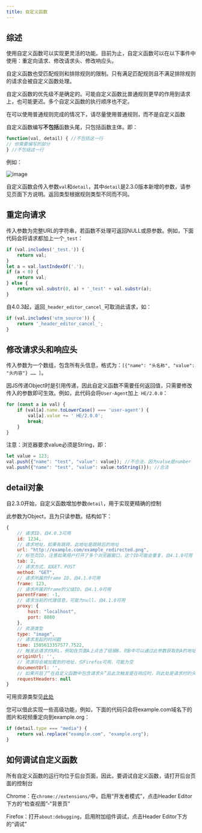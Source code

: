 ```yaml
---
title: 自定义函数
---
```


## 综述

使用自定义函数可以实现更灵活的功能。目前为止，自定义函数可以在以下事件中使用：重定向请求、修改请求头、修改响应头。

自定义函数也受匹配规则和排除规则的限制。只有满足匹配规则且不满足排除规则的请求会被自定义函数处理。

自定义函数的优先级不是确定的。可能自定义函数比普通规则更早的作用到请求上，也可能更迟。多个自定义函数的执行顺序也不定。

在可以使用普通规则完成的情况下，请尽量使用普通规则，而不是自定义函数

自定义函数编写**不包括**函数头尾，只包括函数主体。即：

```javascript
function(val, detail) { //不包括这一行
// 你需要编写的部分
} //不包括这一行
```

例如：

![image](https://img13.360buyimg.com/ddimg/jfs/t1/302163/31/25689/8426/68a4ab87Fffa8fbd6/4581fc50eaa1b2dc.jpg)

自定义函数会传入参数`val`和`detail`，其中`detail`是2.3.0版本新增的参数，请参见页面下方说明。返回类型根据规则类型不同而不同。

## 重定向请求

传入参数为完整URL的字符串，若函数不处理可返回NULL或原参数。例如，下面代码会将请求都加上一个`_test`：

```javascript
if (val.includes('_test.')) {
	return val;
}
let a = val.lastIndexOf('.');
if (a < 0) {
	return val;
} else {
	return val.substr(0, a) + '_test' + val.substr(a);
}
```

自4.0.3起，返回`_header_editor_cancel_`可取消此请求，如：

```javascript
if (val.includes('utm_source')) {
	return '_header_editor_cancel_';
}
```

## 修改请求头和响应头

传入参数为一个数组，包含所有头信息，格式为：`[{"name": "头名称", "value": "头内容"} …… ]`。

因JS传递Object时是引用传递，因此自定义函数不需要任何返回值，只需要修改传入的参数即可生效。例如，此代码会将`User-Agent`加上` HE/2.0.0`：

```javascript
for (const a in val) {
	if (val[a].name.toLowerCase() === 'user-agent') {
		val[a].value += ' HE/2.0.0';
		break;
	}
}
```

注意：浏览器要求value必须是String，即：

```javascript
let value = 123;
val.push({"name": "test", "value": value}); //不合法，因为value是number
val.push({"name": "test", "value": value.toString()}); //合法
```

## detail对象

自2.3.0开始，自定义函数增加参数`detail`，用于实现更精确的控制

此参数为Object，且为只读参数。结构如下：

```javascript
{
	// 请求ID，自4.0.3可用
	id: 1234,
	// 请求地址，如果有跳转，此地址是跳转后的地址
	url: "http://example.com/example_redirected.png",
	// 标签页ID，注意如果用户打开了多个浏览器窗口，这个ID可能会重复，自4.1.0可用
	tab: 2,
	// 请求方式，如GET、POST
	method: "GET",
	// 请求所属的frame ID，自4.1.0可用
	frame: 123,
	// 请求所属的frame的父级ID，自4.1.0可用
	parentFrame: -1,
	// 请求当前的代理信息，可能为null，自4.1.0可用
	proxy: {
		host: "localhost",
		port: 8080
	},
	// 资源类型
	type: "image",
	// 请求发起的时间戳
	time: 1505613357577.7522,
	// 触发此请求的URL，例如在页面A上点击了链接B，则B中可以通过此参数获取到A的地址。可能为空
	originUrl: '',
	// 资源将会被加载到的地址，仅Firefox可用，可能为空
	documentUrl: '',
	// 如果开启了“在自定义函数中包含请求头”且此次触发是在响应时，则此处是请求时的头信息，可能为null，自4.1.0可用
	requestHeaders: null
}
```

可用资源类型见[此处](https://developer.mozilla.org/en-US/Add-ons/WebExtensions/API/webRequest/ResourceType)

您可以借此实现一些高级功能，例如，下面的代码只会将example.com域名下的图片和视频重定向到example.org：

```javascript
if (detail.type === "media") {
	return val.replace("example.com", "example.org");
}
```

## 如何调试自定义函数

所有自定义函数的运行均位于后台页面，因此，要调试自定义函数，请打开后台页面的控制台

Chrome：在`chrome://extensions/`中，启用“开发者模式”，点击Header Editor下方的“检查视图”-“背景页”

Firefox：打开`about:debugging`，启用附加组件调试，点击Header Editor下方的“调试”
